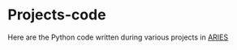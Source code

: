 # Projects-code
Here are the Python code written during various projects in [ARIES](https://www.aries.res.in/aries-0) 
